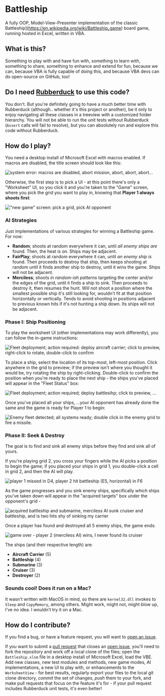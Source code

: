 # Battleship
A fully OOP, Model-View-Presenter implementation of the classic Battleship](https://en.wikipedia.org/wiki/Battleship_game) board game, running hosted in Excel, written in VBA.

## What is this?

Something to play with and have fun with, something to learn with, something to share, something to enhance and extend for fun, because we can, because VBA is fully capable of doing this, and because VBA devs can do open-source on GitHub, too!

## Do I need [Rubberduck](https://github.com/rubberduck-vba/Rubberduck) to use this code?

You don't. But you're definitely going to have a much better time with Rubberduck (although.. whether it's this project or another), be it only to enjoy navigating all these classes in a treeview with a customized folder hierarchy. You will not be able to run the unit tests without Rubberduck (`Assert` calls will fail to resolve), but you can absolutely run and explore this code without Rubberduck.

## How do I play?

You need a desktop install of Microsoft Excel with macros enabled. If macros are disabled, the title screen should look like this:

![system error: macros are disabled, abort mission, abort, abort, abort...](https://user-images.githubusercontent.com/5751684/45008183-2e057200-afcf-11e8-83b8-d3c0152b1070.png)

Otherwise, the first step is to pick a UI - at this point there's only a "Worksheet" UI, so you click it and you're taken to the "Game" screen, where you pick the grid you want to play in, knowing that **Player 1 always shoots first**:

!["new game" screen: pick a grid, pick AI opponent](https://user-images.githubusercontent.com/5751684/45008322-17abe600-afd0-11e8-8e3d-b8122fb2b586.png)

### AI Strategies

Just implementations of various strategies for winning a Battleship game. For now:

 - **Random**; shoots at random everywhere it can, until *all enemy ships are* found. Then, the heat is on. Ships may be adjacent.
 - **FairPlay**; shoots at random everywhere it can, until *an enemy ship is* found. Then proceeds to destroy that ship, then keeps shooting at random until it finds another ship to destroy, until it wins the game. Ships will not be adjacent.
 - **Merciless**; shoots *in random-ish patterns* targeting the center and/or the edges of the grid, until it finds a ship to sink. Then proceeds to destroy it, then resumes the hunt. Will not shoot a position where the smallest possible ship it's still looking for, wouldn't fit at that position horizontally or vertically. Tends to avoid shooting in positions adjacent to previous known hits if it's not hunting a ship down. Its ships will not be adjacent.

### Phase I: Ship Positioning

To play the worksheet UI (other implementations may work differently), you can follow the in-game instructions:

![Fleet deployment; action required: deploy aircraft carrier; click to preview, right-click to rotate, double-click to confirm](https://user-images.githubusercontent.com/5751684/45008702-209db700-afd2-11e8-9149-4caf597147a9.png)

To place a ship, select the location of its top-most, left-most position. Click anywhere in the grid to preview; if the preview isn't where you thought it would be, try rotating the ship by right-clicking. Double-click to confirm the position when you're ready to place the next ship - the ships you've placed will appear in the "Fleet Status" box:

![Fleet deployment; action required; deploy battlesihp; click to preview, ...](https://user-images.githubusercontent.com/5751684/45008774-75413200-afd2-11e8-8dc2-ebf8571da981.png)

Once you've placed all your ships, ...your AI opponent has already done the same and the game is ready for Player 1 to begin:

![Enemy fleet detected; all systems ready; double click in the enemy grid to fire a missile.](https://user-images.githubusercontent.com/5751684/45008878-103a0c00-afd3-11e8-84af-7f9692d0f67e.png)

### Phase II: Seek & Destroy

The goal is to find and sink all enemy ships before they find and sink all of yours.

If you're playing grid 2, you cross your fingers while the AI picks a position to begin the game; if you placed your ships in grid 1, you double-click a cell in grid 2, and then the AI will play.

![player 1 missed in D4, player 2 hit battleship (E5, horizontal) in F6](https://user-images.githubusercontent.com/5751684/45008999-b5ed7b00-afd3-11e8-8c24-72cbe238c608.png)

As the game progresses and you sink enemy ships, specifically *which* ships you've taken down will appear in the "acquired targets" box under the opponent's grid - 

![acquired battleship and submarine, merciless AI sunk cruiser and battleship, and is two hits shy of sinking my carrier](https://user-images.githubusercontent.com/5751684/45009072-1381c780-afd4-11e8-8f55-2cf38d965394.png)

Once a player has found and destroyed all 5 enemy ships, the game ends:

![game over - player 2 (merciless AI) wins, I never found its cruiser](https://user-images.githubusercontent.com/5751684/45009351-aff89980-afd5-11e8-9b0b-a6334de9dbeb.png)

The ships (and their respective length) are:

 - **Aircraft Carrier** (5)
 - **Battleship** (4)
 - **Submarine** (3)
 - **Cruiser** (3)
 - **Destroyer** (2)

### Sounds cool! Does it run on a Mac?

It wasn't written with MacOS in mind, so there are `kernel32.dll` invokes to `Sleep` and `CopyMemory`, among others. Might work, might not, might blow up, I've no idea. I wouldn't try it on a Mac.

## How do I contribute?

If you find a bug, or have a feature request, you will want to [open an issue](https://github.com/rubberduck-vba/Battleship/issues/new).

If you want to submit a [pull request](https://github.com/rubberduck-vba/Battleship/pulls) that closes an [open issue](https://github.com/rubberduck-vba/Battleship/issues), you'll need to fork the repository and work off a local clone of the files; open the `Battleship.xlsm` file in a desktop install of Microsoft Excel, load the VBE. Add new classes, new test modules and methods, new game modes, AI implementations, a new UI to play with, or enhancements to the `WorksheetView` - for best results, regularly export your files to the local git clone directory, *commit* the set of changes, *push* them to your fork, and make pull requests that focus on the feature it's for - if your pull request includes Rubberduck unit tests, it's even better!
